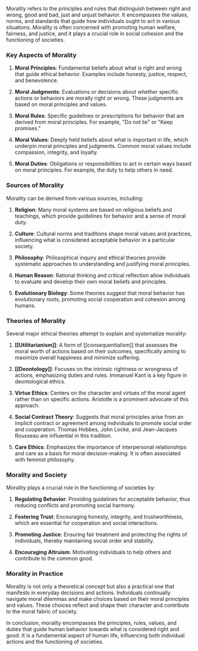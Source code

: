 Morality refers to the principles and rules that distinguish between right and wrong, good and bad, just and unjust behavior. It encompasses the values, norms, and standards that guide how individuals ought to act in various situations. Morality is often concerned with promoting human welfare, fairness, and justice, and it plays a crucial role in social cohesion and the functioning of societies.

### Key Aspects of Morality

1. **Moral Principles**: Fundamental beliefs about what is right and wrong that guide ethical behavior. Examples include honesty, justice, respect, and benevolence.
    
2. **Moral Judgments**: Evaluations or decisions about whether specific actions or behaviors are morally right or wrong. These judgments are based on moral principles and values.
    
3. **Moral Rules**: Specific guidelines or prescriptions for behavior that are derived from moral principles. For example, "Do not lie" or "Keep promises."
    
4. **Moral Values**: Deeply held beliefs about what is important in life, which underpin moral principles and judgments. Common moral values include compassion, integrity, and loyalty.
    
5. **Moral Duties**: Obligations or responsibilities to act in certain ways based on moral principles. For example, the duty to help others in need.
    

### Sources of Morality

Morality can be derived from various sources, including:

1. **Religion**: Many moral systems are based on religious beliefs and teachings, which provide guidelines for behavior and a sense of moral duty.
    
2. **Culture**: Cultural norms and traditions shape moral values and practices, influencing what is considered acceptable behavior in a particular society.
    
3. **Philosophy**: Philosophical inquiry and ethical theories provide systematic approaches to understanding and justifying moral principles.
    
4. **Human Reason**: Rational thinking and critical reflection allow individuals to evaluate and develop their own moral beliefs and principles.
    
5. **Evolutionary Biology**: Some theories suggest that moral behavior has evolutionary roots, promoting social cooperation and cohesion among humans.
    

### Theories of Morality

Several major ethical theories attempt to explain and systematize morality:

1. **[[Utilitarianism]]**: A form of [[consequentialism]] that assesses the moral worth of actions based on their outcomes, specifically aiming to maximize overall happiness and minimize suffering.
    
2. **[[Deontology]]**: Focuses on the intrinsic rightness or wrongness of actions, emphasizing duties and rules. Immanuel Kant is a key figure in deontological ethics.
    
3. **Virtue Ethics**: Centers on the character and virtues of the moral agent rather than on specific actions. Aristotle is a prominent advocate of this approach.
    
4. **Social Contract Theory**: Suggests that moral principles arise from an implicit contract or agreement among individuals to promote social order and cooperation. Thomas Hobbes, John Locke, and Jean-Jacques Rousseau are influential in this tradition.
    
5. **Care Ethics**: Emphasizes the importance of interpersonal relationships and care as a basis for moral decision-making. It is often associated with feminist philosophy.
    

### Morality and Society

Morality plays a crucial role in the functioning of societies by:

1. **Regulating Behavior**: Providing guidelines for acceptable behavior, thus reducing conflicts and promoting social harmony.
    
2. **Fostering Trust**: Encouraging honesty, integrity, and trustworthiness, which are essential for cooperation and social interactions.
    
3. **Promoting Justice**: Ensuring fair treatment and protecting the rights of individuals, thereby maintaining social order and stability.
    
4. **Encouraging Altruism**: Motivating individuals to help others and contribute to the common good.
    

### Morality in Practice

Morality is not only a theoretical concept but also a practical one that manifests in everyday decisions and actions. Individuals continually navigate moral dilemmas and make choices based on their moral principles and values. These choices reflect and shape their character and contribute to the moral fabric of society.

In conclusion, morality encompasses the principles, rules, values, and duties that guide human behavior towards what is considered right and good. It is a fundamental aspect of human life, influencing both individual actions and the functioning of societies.